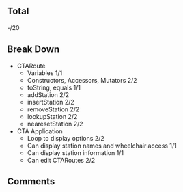 ## Total ##
-/20

## Break Down ##
* CTARoute
  * Variables 1/1
  * Constructors, Accessors, Mutators 2/2
  * toString, equals 1/1
  * addStation 2/2
  * insertStation 2/2
  * removeStation 2/2
  * lookupStation 2/2
  * nearesetStation 2/2
* CTA Application
  * Loop to display options 2/2
  * Can display station names and wheelchair access 1/1
  * Can display station information 1/1
  * Can edit CTARoutes 2/2

## Comments ##

